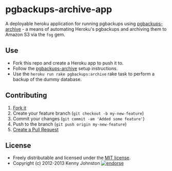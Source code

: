 # pgbackups-archive-app

A deployable heroku application for running pgbackups using [pgbackups-archive](http://github.com/kjohnston/pgbackups-archive) - a means of automating Heroku's pgbackups and archiving them to Amazon S3 via the `fog` gem.

## Use

* Fork this repo and create a Heroku app to push it to.
* Follow the [pgbackups-archive](http://github.com/kjohnston/pgbackups-archive) setup instructions.
* Use the `heroku run rake pgbackups:archive` rake task to perform a backup of the dummy database.

## Contributing

1. [Fork it](https://github.com/kjohnston/pgbackups-archive/fork_select)
2. Create your feature branch (`git checkout -b my-new-feature`)
3. Commit your changes (`git commit -am 'Added some feature'`)
4. Push to the branch (`git push origin my-new-feature`)
5. [Create a Pull Request](https://github.com/kjohnston/pgbackups-archive-dummy/pull/new)

## License

* Freely distributable and licensed under the [MIT license](http://kjohnston.mit-license.org/license.html).
* Copyright (c) 2012-2013 Kenny Johnston [![endorse](http://api.coderwall.com/kjohnston/endorsecount.png)](http://coderwall.com/kjohnston)
